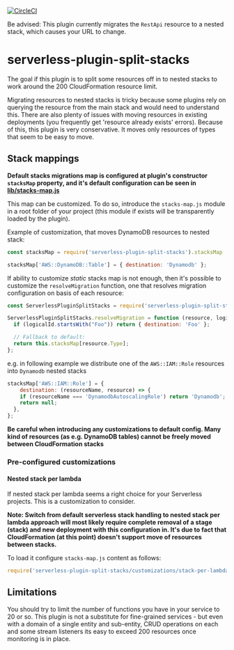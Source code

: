[![CircleCI](https://circleci.com/gh/dougmoscrop/serverless-plugin-split-stacks.svg?style=svg)](https://circleci.com/gh/dougmoscrop/serverless-plugin-split-stacks)

Be advised: This plugin currently migrates the `RestApi` resource to a nested stack, which causes your URL to change.

# serverless-plugin-split-stacks

The goal if this plugin is to split some resources off in to nested stacks to work around the 200 CloudFormation resource limit.

Migrating resources to nested stacks is tricky because some plugins rely on querying the resource from the main stack and would need to understand this. There are also plenty of issues with moving resources in existing deployments (you frequently get 'resource already exists' errors). Because of this, this plugin is very conservative. It moves only resources of types that seem to be easy to move.

## Stack mappings

__Default stacks migrations map is configured at plugin's constructor `stacksMap` property, and it's default configuration can be seen in [lib/stacks-map.js](https://github.com/dougmoscrop/serverless-plugin-split-stacks/blob/master/lib/stacks-map.js)__

This map can be customized. To do so, introduce the `stacks-map.js` module in a root folder of your project (this module if exists will be transparently loaded by the plugin).

Example of customization, that moves DynamoDB resources to nested stack:

```javascript
const stacksMap = require('serverless-plugin-split-stacks').stacksMap

stacksMap['AWS::DynamoDB::Table'] = { destination: 'Dynamodb' };
```

If ability to customize _static_ stacks map is not enough, then it's possible to
customize the `resolveMigration` function, one that resolves migration configuration on basis of each resource:

```javascript
const ServerlessPluginSplitStacks = require('serverless-plugin-split-stacks');

ServerlessPluginSplitStacks.resolveMigration = function (resource, logicalId, serverless) {
  if (logicalId.startsWith("Foo")) return { destination: 'Foo' };

  // Fallback to default:
  return this.stacksMap[resource.Type];
};
```

e.g. in following example we distribute one of the `AWS::IAM::Role` resources into `Dynamodb` nested stacks

```javascript
stacksMap['AWS::IAM::Role'] = {
	destination: (resourceName, resource) => {
    if (resourceName === 'DynamodbAutoscalingRole') return 'Dynamodb';
    return null;
  },
};

```

__Be careful when introducing any customizations to default config. Many kind of resources (as e.g. DynamoDB tables) cannot be freely moved between CloudFormation stacks__

### Pre-configured customizations

#### Nested stack per lambda

If nested stack per lambda seems a right choice for your Serverless projects. This is a customization to consider.

__Note: Switch from default serverless stack handling to nested stack per lambda approach will most likely require complete removal of a stage (stack) and new deployment with this configuration in. It's due to fact that CloudFormation (at this point) doesn't support move of resources between stacks.__

To load it configure `stacks-map.js` content as follows:

```javascript
require('serverless-plugin-split-stacks/customizations/stack-per-lambda');

```

## Limitations

You should try to limit the number of functions you have in your service to 20 or so. This plugin is not a substitute for fine-grained services - but even with a domain of a single entity and sub-entity, CRUD operations on each and some stream listeners its easy to exceed 200 resources once monitoring is in place.

